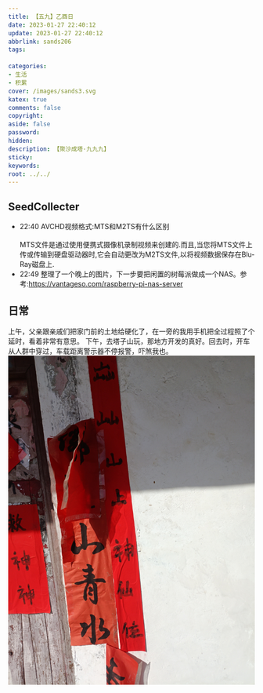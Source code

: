 ```yaml
---
title: 【五九】乙酉日
date: 2023-01-27 22:40:12
update: 2023-01-27 22:40:12
abbrlink: sands206
tags:

categories:
- 生活
- 积累
cover: /images/sands3.svg
katex: true
comments: false
copyright:
aside: false
password:
hidden:
description: 【聚沙成塔·九九九】 
sticky: 
keywords:
root: ../../
---
```


## SeedCollecter
- 22:40 AVCHD视频格式:MTS和M2TS有什么区别<br><br>MTS文件是通过使用便携式摄像机录制视频来创建的.而且,当您将MTS文件上传或传输到硬盘驱动器时,它会自动更改为M2TS文件,以将视频数据保存在Blu-Ray磁盘上.
- 22:49 整理了一个晚上的图片，下一步要把闲置的树莓派做成一个NAS。参考:https://vantageso.com/raspberry-pi-nas-server


## 日常
上午，父亲跟亲戚们把家门前的土地给硬化了，在一旁的我用手机把全过程照了个延时，看着非常有意思。
下午，去塔子山玩，那地方开发的真好。回去时，开车从人群中穿过，车载距离警示器不停报警，吓煞我也。
![山上小庙门边的对联](../../../images/20230102/IMG_20230127_143057.jpg)